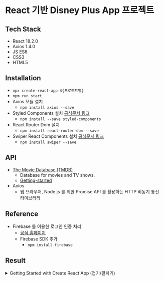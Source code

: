 # React 기반 Disney Plus App 프로젝트

## Tech Stack

- React 18.2.0
- Axios 1.4.0
- JS ES6
- CSS3
- HTML5

## Installation

- `npx create-react-app ${프로젝트명}`
- `npm run start`
- Axios 모듈 설치
  - `npm install axios --save`
- Styled Components 설치 [공식문서 링크](https://styled-components.com)
  - `npm install --save styled-components`
- React Router Dom 설치
  - `npm install react-router-dom --save`
- Swiper React Components 설치 [공식문서 링크](https://swiperjs.com/react)
  - `npm install swiper --save`

## API

- [The Movie Database (TMDB)](https://www.themoviedb.org)
  - Database for movies and TV shows.
  - [Getting-started](https://developer.themoviedb.org/docs/getting-started)
- Axios
  - 웹 브라우저, Node.js 를 위한 Promise API 를 활용하는 HTTP 비동기 통신 라이브러리

## Reference

- Firebase 를 이용한 로그인 인증 처리
  - [공식 홈페이지](https://firebase.google.com/?hl=ko)
  - Firebase SDK 추가
    - `npm install firebase`

## Result

<details>
<summary>Getting Started with Create React App (접기/펼치기)</summary>

# Getting Started with Create React App

This project was bootstrapped with [Create React App](https://github.com/facebook/create-react-app).

## Available Scripts

In the project directory, you can run:

### `npm start`

Runs the app in the development mode.\
Open [http://localhost:3000](http://localhost:3000) to view it in your browser.

The page will reload when you make changes.\
You may also see any lint errors in the console.

### `npm test`

Launches the test runner in the interactive watch mode.\
See the section about [running tests](https://facebook.github.io/create-react-app/docs/running-tests) for more information.

### `npm run build`

Builds the app for production to the `build` folder.\
It correctly bundles React in production mode and optimizes the build for the best performance.

The build is minified and the filenames include the hashes.\
Your app is ready to be deployed!

See the section about [deployment](https://facebook.github.io/create-react-app/docs/deployment) for more information.

### `npm run eject`

**Note: this is a one-way operation. Once you `eject`, you can't go back!**

If you aren't satisfied with the build tool and configuration choices, you can `eject` at any time. This command will remove the single build dependency from your project.

Instead, it will copy all the configuration files and the transitive dependencies (webpack, Babel, ESLint, etc) right into your project so you have full control over them. All of the commands except `eject` will still work, but they will point to the copied scripts so you can tweak them. At this point you're on your own.

You don't have to ever use `eject`. The curated feature set is suitable for small and middle deployments, and you shouldn't feel obligated to use this feature. However we understand that this tool wouldn't be useful if you couldn't customize it when you are ready for it.

## Learn More

You can learn more in the [Create React App documentation](https://facebook.github.io/create-react-app/docs/getting-started).

To learn React, check out the [React documentation](https://reactjs.org/).

### Code Splitting

This section has moved here: [https://facebook.github.io/create-react-app/docs/code-splitting](https://facebook.github.io/create-react-app/docs/code-splitting)

### Analyzing the Bundle Size

This section has moved here: [https://facebook.github.io/create-react-app/docs/analyzing-the-bundle-size](https://facebook.github.io/create-react-app/docs/analyzing-the-bundle-size)

### Making a Progressive Web App

This section has moved here: [https://facebook.github.io/create-react-app/docs/making-a-progressive-web-app](https://facebook.github.io/create-react-app/docs/making-a-progressive-web-app)

### Advanced Configuration

This section has moved here: [https://facebook.github.io/create-react-app/docs/advanced-configuration](https://facebook.github.io/create-react-app/docs/advanced-configuration)

### Deployment

This section has moved here: [https://facebook.github.io/create-react-app/docs/deployment](https://facebook.github.io/create-react-app/docs/deployment)

### `npm run build` fails to minify

This section has moved here: [https://facebook.github.io/create-react-app/docs/troubleshooting#npm-run-build-fails-to-minify](https://facebook.github.io/create-react-app/docs/troubleshooting#npm-run-build-fails-to-minify)

</details>
